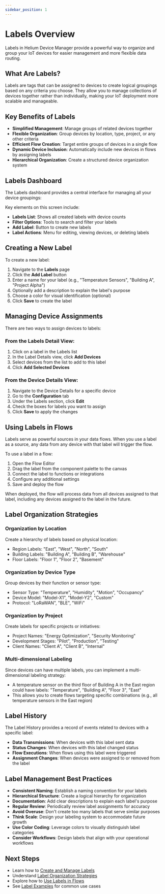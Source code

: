 ```yaml
---
sidebar_position: 1
---
```


# Labels Overview

Labels in Helium Device Manager provide a powerful way to organize and group your IoT devices for easier management and more flexible data routing.

## What Are Labels?

Labels are tags that can be assigned to devices to create logical groupings based on any criteria you choose. They allow you to manage collections of devices together rather than individually, making your IoT deployment more scalable and manageable.

## Key Benefits of Labels

- **Simplified Management**: Manage groups of related devices together
- **Flexible Organization**: Group devices by location, type, project, or any other criteria
- **Efficient Flow Creation**: Target entire groups of devices in a single flow
- **Dynamic Device Inclusion**: Automatically include new devices in flows by assigning labels
- **Hierarchical Organization**: Create a structured device organization system

## Labels Dashboard

The Labels dashboard provides a central interface for managing all your device groupings:

Key elements on this screen include:

- **Labels List**: Shows all created labels with device counts
- **Filter Options**: Tools to search and filter your labels
- **Add Label**: Button to create new labels
- **Label Actions**: Menu for editing, viewing devices, or deleting labels

## Creating a New Label

To create a new label:

1. Navigate to the **Labels** page
2. Click the **Add Label** button
3. Enter a name for your label (e.g., "Temperature Sensors", "Building A", "Project Alpha")
4. Optionally add a description to explain the label's purpose
5. Choose a color for visual identification (optional)
6. Click **Save** to create the label

## Managing Device Assignments

There are two ways to assign devices to labels:

### From the Labels Detail View:

1. Click on a label in the Labels list
2. In the Label Details view, click **Add Devices**
3. Select devices from the list to add to this label
4. Click **Add Selected Devices**

### From the Device Details View:

1. Navigate to the Device Details for a specific device
2. Go to the **Configuration** tab
3. Under the Labels section, click **Edit**
4. Check the boxes for labels you want to assign
5. Click **Save** to apply the changes

## Using Labels in Flows

Labels serve as powerful sources in your data flows. When you use a label as a source, any data from any device with that label will trigger the flow.

To use a label in a flow:

1. Open the Flow Editor
2. Drag the label from the component palette to the canvas
3. Connect the label to functions or integrations
4. Configure any additional settings
5. Save and deploy the flow

When deployed, the flow will process data from all devices assigned to that label, including any devices assigned to the label in the future.

## Label Organization Strategies

### Organization by Location

Create a hierarchy of labels based on physical location:

- Region Labels: "East", "West", "North", "South"
- Building Labels: "Building A", "Building B", "Warehouse"
- Floor Labels: "Floor 1", "Floor 2", "Basement"

### Organization by Device Type

Group devices by their function or sensor type:

- Sensor Type: "Temperature", "Humidity", "Motion", "Occupancy"
- Device Model: "Model-X1", "Model-Y2", "Custom"
- Protocol: "LoRaWAN", "BLE", "WiFi"

### Organization by Project

Create labels for specific projects or initiatives:

- Project Names: "Energy Optimization", "Security Monitoring"
- Development Stages: "Pilot", "Production", "Testing"
- Client Names: "Client A", "Client B", "Internal"

### Multi-dimensional Labeling

Since devices can have multiple labels, you can implement a multi-dimensional labeling strategy:

- A temperature sensor on the third floor of Building A in the East region could have labels: "Temperature", "Building A", "Floor 3", "East"
- This allows you to create flows targeting specific combinations (e.g., all temperature sensors in the East region)

## Label History

The Label History provides a record of events related to devices with a specific label:

- **Data Transmissions**: When devices with this label sent data
- **Status Changes**: When devices with this label changed status
- **Flow Executions**: When flows using this label were triggered
- **Assignment Changes**: When devices were assigned to or removed from the label

## Label Management Best Practices

- **Consistent Naming**: Establish a naming convention for your labels
- **Hierarchical Structure**: Create a logical hierarchy for organization
- **Documentation**: Add clear descriptions to explain each label's purpose
- **Regular Review**: Periodically review label assignments for accuracy
- **Avoid Overuse**: Don't create too many labels that serve similar purposes
- **Think Scale**: Design your labeling system to accommodate future growth
- **Use Color Coding**: Leverage colors to visually distinguish label categories
- **Consider Workflows**: Design labels that align with your operational workflows

## Next Steps

- Learn how to [Create and Manage Labels](./managing-labels)
- Understand [Label Organization Strategies](./organization-strategies)
- Explore how to [Use Labels in Flows](./labels-in-flows)
- See [Label Examples](./examples) for common use cases

